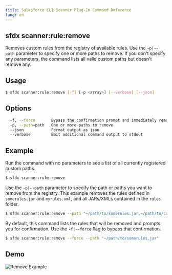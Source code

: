 ```yaml
---
title: Salesforce CLI Scanner Plug-In Command Reference
lang: en
---
```


## sfdx scanner:rule:remove
Removes custom rules from the registry of available rules. Use the ```-p|--path``` parameter to specify one or more paths to remove. If you don't specify any parameters, the command lists all valid custom paths but doesn't remove any.

## Usage

```bash
$ sfdx scanner:rule:remove [-f] [-p <array>] [--verbose] [--json]
```
  
## Options

```bash
  -f, --force		Bypass the confirmation prompt and immediately remove the rules
  -p, --path=path	One or more paths to remove
  --json      		Format output as json
  --verbose      	Emit additional command output to stdout
```
  
## Example

Run the command with no parameters to see a list of all currently registered custom paths.
```bash
$ sfdx scanner:rule:remove
```

Use the ```-p|--path``` parameter to specify the path or paths you want to remove from the registry. This example removes the rules defined in ```somerules.jar``` and ```myrules.xml```, and all JARs/XMLs contained in the ```rules``` folder.
  
```bash
$ sfdx scanner:rule:remove --path "~/path/to/somerules.jar,~/path/to/category/apex/myrules.xml,~/path/to/folder/containing/rules"
```  
  		
By default, this command lists the rules that will be removed and prompts you for confirmation. Use the ```-f|--force``` flag to bypass that confirmation. 
```bash
$ sfdx scanner:rule:remove --force --path "~/path/to/somerules.jar"
```

## Demo
![Remove Example](./assets/images/remove.gif) 
